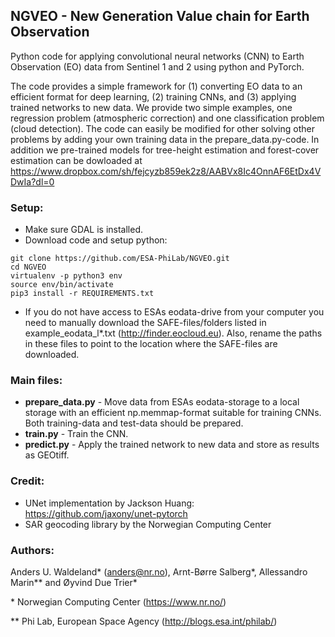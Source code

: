 ## NGVEO - New Generation Value chain for Earth Observation

Python code for applying convolutional neural networks (CNN) to Earth Observation (EO) data from Sentinel 1 and 2 using python and PyTorch.

The code provides a simple framework for (1) converting EO data to an efficient format for deep learning, (2) training CNNs, and (3) applying trained networks to new data. We provide two simple examples, one regression problem (atmospheric correction) and one classification problem (cloud detection). The code can easily be modified for other solving other problems by adding your own training data in the prepare_data.py-code. In addition we pre-trained models for tree-height estimation and forest-cover estimation can be dowloaded at https://www.dropbox.com/sh/fejcyzb859ek2z8/AABVx8Ic4OnnAF6EtDx4VDwIa?dl=0

### Setup:
- Make sure GDAL is installed. 
- Download code and setup python:
```console
git clone https://github.com/ESA-PhiLab/NGVEO.git
cd NGVEO
virtualenv -p python3 env
source env/bin/activate
pip3 install -r REQUIREMENTS.txt
``` 
- If you do not have access to ESAs eodata-drive from your computer you need to manually download the SAFE-files/folders listed in example_eodata_l*.txt (http://finder.eocloud.eu).  Also, rename the paths in these files to point to the location where the SAFE-files are downloaded.

### Main files:
- **prepare_data.py** - Move data from ESAs eodata-storage to a local storage with an efficient np.memmap-format suitable for training CNNs. Both training-data and test-data should be prepared. 
- **train.py** - Train the CNN.
- **predict.py** - Apply the trained network to new data and store as results as GEOtiff. 

### Credit:
- UNet implementation by Jackson Huang: https://github.com/jaxony/unet-pytorch 
- SAR geocoding library by the Norwegian Computing Center

### Authors:
Anders U. Waldeland* (anders@nr.no), Arnt-Børre Salberg*, Allessandro Marin** and Øyvind Due Trier* 

\* Norwegian Computing Center (https://www.nr.no/)

\** Phi Lab, European Space Agency (http://blogs.esa.int/philab/)

 
